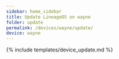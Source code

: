```yaml
---
sidebar: home_sidebar
title: Update LineageOS on wayne
folder: update
permalink: /devices/wayne/update/
device: wayne
---
```

{% include templates/device_update.md %}
